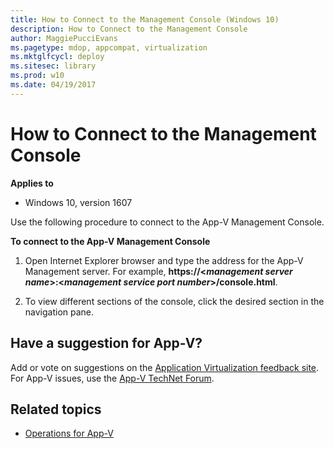 ```yaml
---
title: How to Connect to the Management Console (Windows 10)
description: How to Connect to the Management Console
author: MaggiePucciEvans
ms.pagetype: mdop, appcompat, virtualization
ms.mktglfcycl: deploy
ms.sitesec: library
ms.prod: w10
ms.date: 04/19/2017
---
```


# How to Connect to the Management Console

**Applies to**
-   Windows 10, version 1607

Use the following procedure to connect to the App-V Management Console.

**To connect to the App-V Management Console**

1.  Open Internet Explorer browser and type the address for the App-V Management server. For example, **https://\<_management server name_\>:\<_management service port number_\>/console.html**.

2.  To view different sections of the console, click the desired section in the navigation pane.

## Have a suggestion for App-V?

Add or vote on suggestions on the [Application Virtualization feedback site](https://appv.uservoice.com/forums/280448-microsoft-application-virtualization).<br>For App-V issues, use the [App-V TechNet Forum](https://social.technet.microsoft.com/Forums/en-US/home?forum=mdopappv).

## Related topics

- [Operations for App-V](appv-operations.md)
